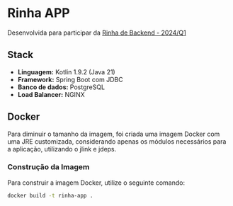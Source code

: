 # Rinha APP

Desenvolvida para participar da [Rinha de Backend - 2024/Q1](https://github.com/zanfranceschi/rinha-de-backend-2024-q1)

## Stack

- **Linguagem:** Kotlin 1.9.2 (Java 21)
- **Framework:** Spring Boot com JDBC
- **Banco de dados:** PostgreSQL
- **Load Balancer:** NGINX

## Docker

Para diminuir o tamanho da imagem, foi criada uma imagem Docker com uma JRE customizada, considerando apenas os módulos necessários para a aplicação, utilizando o jlink e jdeps.

### Construção da Imagem

Para construir a imagem Docker, utilize o seguinte comando:

```bash
docker build -t rinha-app .
```
